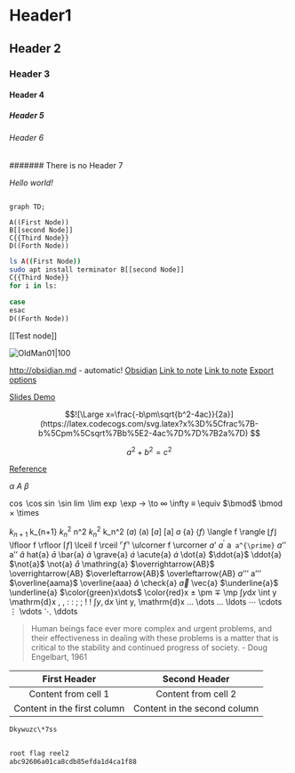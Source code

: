 # Header1
## Header 2
### Header 3
#### Header 4
##### Header 5
###### Header 6
####### There is no Header 7

_Hello world!_

```mermaid

graph TD;

A((First Node))
B[[second Node]]
C{{Third Node}}
D((Forth Node))

```


```bash 
ls A((First Node))
sudo apt install terminator B[[second Node]]
C{{Third Node}}
for i in ls:

case
esac
D((Forth Node))
```


[[Test node]]

![OldMan01|100](https://history-computer.com/ModernComputer/Basis/images/Engelbart.jpg)

http://obsidian.md - automatic!
[Obsidian](http://obsidian.md)
[Link to note](obsidian://open?path=D:%2Fpath%2Fto%2Ffile.md)
[Link to note](obsidian://open?vault=MainVault&file=MyNote.md)
[Export options](Pasted%20image)

[Slides Demo](<Slides Demo>)

```math
![\Large x=\frac{-b\pm\sqrt{b^2-4ac}}{2a}](https://latex.codecogs.com/svg.latex?x%3D%5Cfrac%7B-b%5Cpm%5Csqrt%7Bb%5E2-4ac%7D%7D%7B2a%7D)

```

```math
a^2+b^2=c^2
```
[Reference](https://csrgxtu.github.io/2015/03/20/Writing-Mathematic-Fomulars-in-Markdown/)

$\alpha$
$A$
$\beta$

$\cos$ 	\cos
$\sin$ 	\sin
$\lim$ 	\lim
$\exp$ 	\exp
$\to$ 	\to
$\infty$ 	\infty
$\equiv$ 	\equiv
$\bmod$ 	\bmod
$\times$ 	\times

$k_{n+1}$ 	k_{n+1}
$k_n^2$ 	n^2
$k_n^2$ 	k_n^2
$(a)$ 	(a)
$[a]$ 	[a]
${a}$ 	{a}
$\langle f \rangle$ 	\langle f \rangle
$\lfloor f \rfloor$ 	\lfloor f \rfloor
$\lceil f \rceil$ 	\lceil f \rceil
$\ulcorner f \urcorner$ 	\ulcorner f \urcorner
$a’$ $a^{\prime}$ 	a` a^{\prime}`
$a’’$ 	a’’
$\hat{a}$ 	hat{a}
$\bar{a}$ 	\bar{a}
$\grave{a}$ 	\grave{a}
$\acute{a}$ 	\acute{a}
$\dot{a}$ 	\dot{a}
$\ddot{a}$ 	\ddot{a}
$\not{a}$ 	\not{a}
$\mathring{a}$ 	\mathring{a}
$\overrightarrow{AB}$ 	\overrightarrow{AB}
$\overleftarrow{AB}$ 	\overleftarrow{AB}
$a’’’$ 	a’’’
$\overline{aama}$ 	\overline{aaa}
$\check{a}$ 	\check{a}
$\vec{a}$ 	\vec{a}
$\underline{a}$ 	\underline{a}
$\color{green}x\dots$ 	\color{red}x
$\pm$ 	\pm
$\mp$ 	\mp
$\int y \mathrm{d}x$ 	\int y \mathrm{d}x
$,$ 	,
$:$ 	:
$;$ 	;
$!$ 	!
$\int y, \mathrm{d}x$ 	\int y, \mathrm{d}x
$\dots$ 	\dots
$\ldots$ 	\ldots
$\cdots$ 	\cdots
$\vdots$ 	\vdots
$\ddots$ 	\ddots

> Human beings face ever more complex and urgent problems, and their effectiveness in dealing with these problems is a matter that is critical to the stability and continued progress of society.
>\- Doug Engelbart, 1961

First Header | Second Header
:----: | :-----:
Content from cell 1 | Content from cell 2
Content in the first column | Content in the second column

      
```bash 
Dkywuzc\*7ss

      
root flag reel2
abc92606a01ca8cdb85efda1d4ca1f88
```